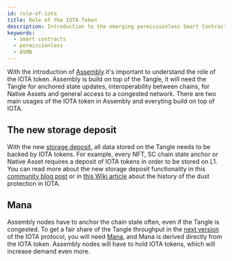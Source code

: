 ```yaml
---
id: role-of-iota
title: Role of the IOTA Token
description: Introduction to the emerging permissionless Smart Contracts network
keywords:
  - smart contracts
  - permissionless
  - ASMB
---
```


With the introduction of [Assembly](./assembly) it's important to understand the role of the IOTA token. Assembly is build on top of the Tangle, it will need the Tangle for anchored state updates, interoperability between chains, for Native Assets and general access to a congested network. There are two main usages of the IOTA token in Assembly and everyting build on top of IOTA.

## The new storage deposit

With the new [storage deposit](https://github.com/iotaledger/tips/pull/39), all data stored on the Tangle needs to be backed by IOTA tokens. For example, every NFT, SC chain state anchor or Native Asset requires a deposit of IOTA tokens in order to be stored on L1. You can read more about the new storage deposit functionality in this [community blog post](https://medium.com/@wernerderchamp/dust-protection-on-the-iota-network-an-eli12-d8ca567a2d36) or in [this Wiki article](./dust-protection#new-tokenisation-framework) about the history of the dust protection in IOTA.

## Mana

Assembly nodes have to anchor the chain state often, even if the Tangle is congested. To get a fair share of the Tangle throughput in the [next version](https://v2.iota.org) of the IOTA protocol, you will need [Mana](/IOTA-2.0-Research-Specifications/5.3Mana), and Mana is derived directly from the IOTA token. Assembly nodes will have to hold IOTA tokens, which will increase demand even more.
